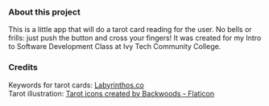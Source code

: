 ### About this project

This is a little app that will do a tarot card reading for the user. No bells or frills: just push the button and cross your fingers! It was created for my Intro to Software Development Class at Ivy Tech Community College.

### Credits
Keywords for tarot cards: [Labyrinthos.co](https://labyrinthos.co/)  
Tarot illustration: <a href="https://www.flaticon.com/free-icons/tarot" title="tarot icons">Tarot icons created by Backwoods - Flaticon</a>